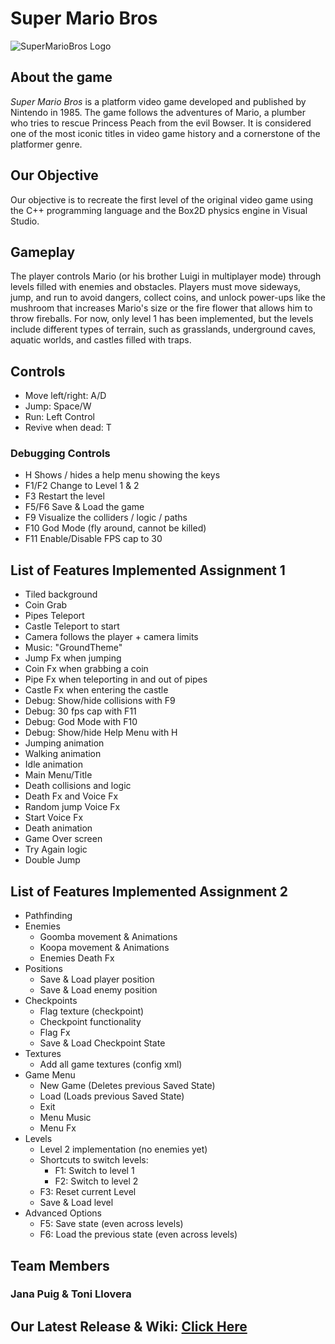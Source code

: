 # Super Mario Bros 
![SuperMarioBros Logo](https://upload.wikimedia.org/wikipedia/commons/2/2b/Super_Mario_Bros._Logo.svg)

## About the game
_Super Mario Bros_ is a platform video game developed and published by Nintendo in 1985. The game follows the adventures of Mario, a plumber who tries to rescue Princess Peach from the evil Bowser. It is considered one of the most iconic titles in video game history and a cornerstone of the platformer genre.

## Our Objective
Our objective is to recreate the first level of the original video game using the C++ programming language and the Box2D physics engine in Visual Studio.

## Gameplay
The player controls Mario (or his brother Luigi in multiplayer mode) through levels filled with enemies and obstacles. Players must move sideways, jump, and run to avoid dangers, collect coins, and unlock power-ups like the mushroom that increases Mario's size or the fire flower that allows him to throw fireballs. 
For now, only level 1 has been implemented, but the levels include different types of terrain, such as grasslands, underground caves, aquatic worlds, and castles filled with traps.

## Controls
* Move left/right: A/D
* Jump: Space/W
* Run: Left Control
* Revive when dead: T

### Debugging Controls
* H Shows / hides a help menu showing the keys
* F1/F2 Change to Level 1 & 2
* F3 Restart the level
* F5/F6 Save & Load the game
* F9 Visualize the colliders / logic / paths
* F10 God Mode (fly around, cannot be killed)
* F11 Enable/Disable FPS cap to 30

## List of Features Implemented Assignment 1 
* Tiled background
* Coin Grab
* Pipes Teleport
* Castle Teleport to start
* Camera follows the player + camera limits
* Music: "GroundTheme"
* Jump Fx when jumping
* Coin Fx when grabbing a coin
* Pipe Fx when teleporting in and out of pipes
* Castle Fx when entering the castle
* Debug: Show/hide collisions with F9
* Debug: 30 fps cap with F11
* Debug: God Mode with F10
* Debug: Show/hide Help Menu with H
* Jumping animation
* Walking animation
* Idle animation
* Main Menu/Title
* Death collisions and logic
* Death Fx and Voice Fx
* Random jump Voice Fx
* Start Voice Fx
* Death animation
* Game Over screen
* Try Again logic
* Double Jump

## List of Features Implemented Assignment 2 
* Pathfinding
* Enemies
  * Goomba movement & Animations
  * Koopa movement & Animations
  * Enemies Death Fx
* Positions
  * Save & Load player position
  * Save & Load enemy position
* Checkpoints
  * Flag texture (checkpoint)
  * Checkpoint functionality
  * Flag Fx
  * Save & Load Checkpoint State
* Textures
  * Add all game textures (config xml)
* Game Menu
  * New Game (Deletes previous Saved State)
  * Load (Loads previous Saved State)
  * Exit
  * Menu Music
  * Menu Fx
* Levels
  * Level 2 implementation (no enemies yet)
  * Shortcuts to switch levels:
    * F1: Switch to level 1
    * F2: Switch to level 2
  * F3: Reset current Level
  * Save & Load level
* Advanced Options
  * F5: Save state (even across levels)
  * F6: Load the previous state (even across levels)


## Team Members
### Jana Puig & Toni Llovera
## Our Latest Release & Wiki: [Click Here](https://github.com/JanaPuig/Super-Mario-Bros/wiki/Release)
